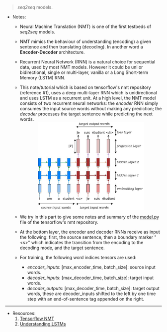 > *seq2seq* models.

* Notes:

    - Neural Machine Translation (NMT) is one of the first testbeds of *seq2seq* models.

    - NMT mimics the behaviour of understanding (encoding) a given sentence and then translating (decoding). 
        In another word a **Encoder-Decoder** architecture.

    - Recurrent Neural Network (RNN) is a natural choice for sequential data, used by most NMT models. However it 
        could be uni or bidirectional, single or multi-layer, vanilla or a Long Short-term Memory (LSTM) RNN.

    - This note/tutorial which is based on tensorflow's nmt repository (reference #1), uses a deep multi-layer RNN 
        which is unidirectional and uses LSTM as a recurrent unit. At a high level, the NMT model consists of two 
        recurrent neural networks: the *encoder* RNN simply consumes the input source words without making any prediction; 
        the *decoder* processes the target sentence while predicting the next words.
            <img src="assets/seq2seq.jpg" style="display:block;margin-left:auto; margin-right:auto; width:75%">

    - We try in this part to give some notes and summary of the [model.py](https://github.com/tensorflow/nmt/blob/master/nmt/model.py) 
        file of the tensorflow's nmt repository.

    - At the bottom layer, the encoder and decoder RNNs receive as input the following: 
        first, the source sentence, then a boundary marker "\<s\>" which indicates the 
        transition from the encoding to the decoding mode, and the target sentence.

    - For training, the following word indices tensors are used:
        - *encoder_inputs*: [max_encoder_time, batch_size]: source input words.
        - *decoder_inputs*: [max_decoder_time, batch_size]: target input words.
        - *decoder_outputs*: [max_decoder_time, batch_size]: target output words, 
            these are decoder_inputs shifted to the left by one time step 
            with an end-of-sentence tag appended on the right.

---
* Resources:
    1. [Tensorflow NMT](https://github.com/tensorflow/nmt)
    2. [Understanding LSTMs](http://colah.github.io/posts/2015-08-Understanding-LSTMs/)

